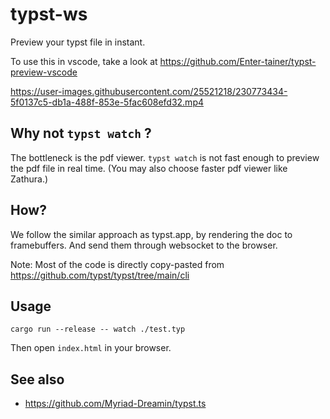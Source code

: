 # typst-ws

Preview your typst file in instant.

To use this in vscode, take a look at https://github.com/Enter-tainer/typst-preview-vscode

https://user-images.githubusercontent.com/25521218/230773434-5f0137c5-db1a-488f-853e-5fac608efd32.mp4


## Why not `typst watch` ?

The bottleneck is the pdf viewer. `typst watch` is not fast enough to preview the pdf file in real time. (You may also choose faster pdf viewer like Zathura.)

## How?

We follow the similar approach as typst.app, by rendering the doc to framebuffers. And send them through websocket to the browser.

Note: Most of the code is directly copy-pasted from https://github.com/typst/typst/tree/main/cli
## Usage

```
cargo run --release -- watch ./test.typ
```

Then open `index.html` in your browser.

## See also

- https://github.com/Myriad-Dreamin/typst.ts
